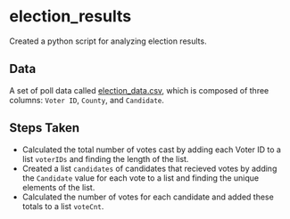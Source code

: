# election_results
Created a python script for analyzing election results.

## Data
A set of poll data called [election_data.csv](election_results/Resources/election_data.csv), which is composed of three columns: `Voter ID`, `County`, and `Candidate`. 

## Steps Taken
* Calculated the total number of votes cast by adding each Voter ID to a list `voterIDs` and finding the length of the list.
* Created a list `candidates` of candidates that recieved votes by adding the `Candidate` value for each vote to a list and finding the unique elements of the list.
* Calculated the number of votes for each candidate and added these totals to a list `voteCnt`.

